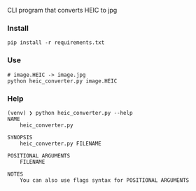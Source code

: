 CLI program that converts HEIC to jpg

### Install
```shell
pip install -r requirements.txt
```

### Use
```shell
# image.HEIC -> image.jpg
python heic_converter.py image.HEIC
```

### Help
```shell
(venv) ❯ python heic_converter.py --help
NAME
    heic_converter.py

SYNOPSIS
    heic_converter.py FILENAME

POSITIONAL ARGUMENTS
    FILENAME

NOTES
    You can also use flags syntax for POSITIONAL ARGUMENTS
```

